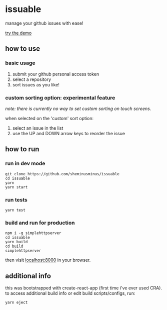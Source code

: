 # issuable

manage your github issues with ease!

[try the demo](https://routable-debcsjddkk.now.sh/repos/84578851)

## how to use

### basic usage

1. submit your github personal access token
2. select a repository
3. sort issues as you like!

### custom sorting option: experimental feature

*note: there is currently no way to set custom sorting on touch screens.*

when selected on the 'custom' sort option:

1. select an issue in the list
2. use the UP and DOWN arrow keys to reorder the issue

## how to run

### run in dev mode

```
git clone https://github.com/sheminusminus/issuable
cd issuable
yarn
yarn start
```

### run tests

`yarn test`

### build and run for production

```
npm i -g simplehttpserver
cd issuable
yarn build
cd build
simplehttpserver
```

then visit [localhost:8000](http://localhost:8000) in your browser.

## additional info

this was bootstrapped with create-react-app (first time i've ever used CRA).
to access additional build info or edit build scripts/configs, run:

`yarn eject`
